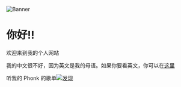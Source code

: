 ![Banner](https://camo.githubusercontent.com/b3e83470024a21f6aed1c18c1d3c148440b64d4068d78cbdbd90dff494207685/68747470733a2f2f692e696d6775722e636f6d2f4f4955305744492e706e67)

# 你好!!

欢迎来到我的个人网站

我的中文很不好，因为英文是我的母语。如果你要看英文，你可以在[这里](https://koon.dev)

听我的 Phonk 的歌单[![发现](https://img.shields.io/badge/发现-40%20roll-purple?style=plastic&logo=Spotify&link=https://open.spotify.com/playlist/5LPiXbNeB2Cm6DrmX1DgLZ)](https://open.spotify.com/playlist/5LPiXbNeB2Cm6DrmX1DgLZ)
